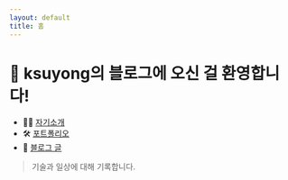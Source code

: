 ```yaml
---
layout: default
title: 홈
---
```


# 👋 ksuyong의 블로그에 오신 걸 환영합니다!

- 🧑‍💻 [자기소개](about.md)
- 🛠 [포트폴리오](projects.md)
- 📝 [블로그 글](./_posts)

> 기술과 일상에 대해 기록합니다.